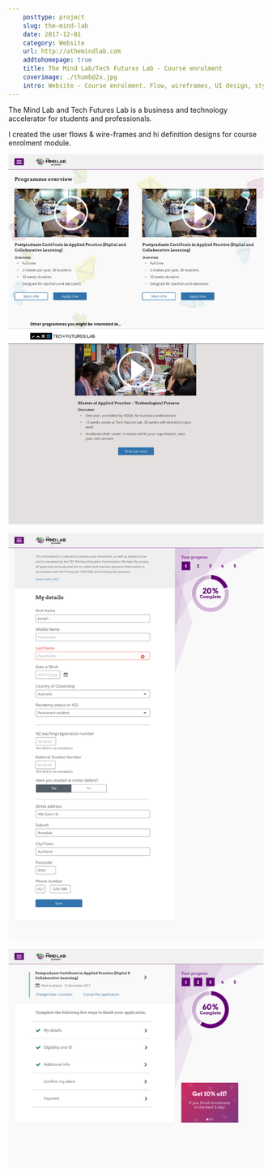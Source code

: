 ```yaml
---  
    posttype: project
    slug: the-mind-lab
    date: 2017-12-01
    category: Website
    url: http://athemindlab.com
    addtohomepage: true
    title: The Mind Lab/Tech Futures Lab - Course enrolment 
    coverimage: ./thumb@2x.jpg
    intro: Website - Course enrolment. Flow, wireframes, UI design, style guide & prototype.
---
```


<div class="description">

The Mind Lab and Tech Futures Lab is a business and technology accelerator for students and professionals.

I created the user flows & wire-frames and hi definition designs for course enrolment module.

</div>

<div class="images">

![The Mind Lab - Home page](./home@2x.jpg "The Mind Lab - Home page")

![The Mind Lab - Register - Step 1](./register-step1@2x.jpg "The Mind Lab - Register - Step 1")

![The Mind Lab - Register - Step 3](./register-step3@2x.jpg "The Mind Lab - Register - Step 3")

</div>